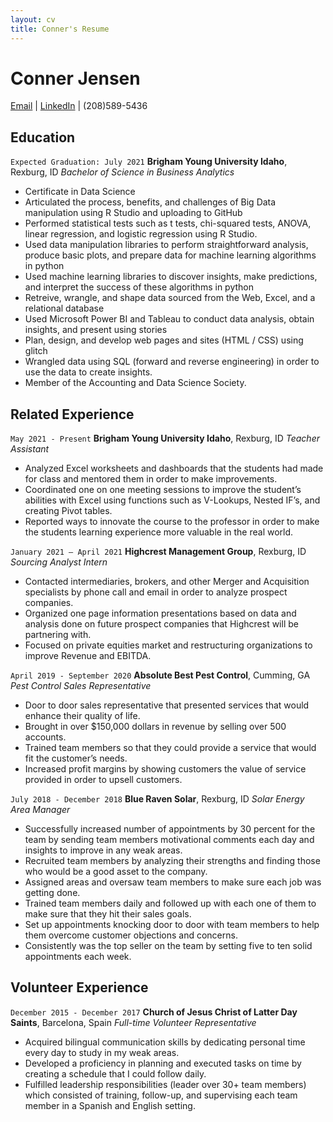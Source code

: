 ```yaml
---
layout: cv
title: Conner's Resume
---
```

# Conner Jensen

<div id="webaddress">
<a href="conner.jensen1719@gmail.com ">Email</a>
| <a href="www.linkedin.com/in/connerj1719">LinkedIn</a>
| <a>(208)589-5436</a>
</div>


## Education

`Expected Graduation: July 2021`
__Brigham Young University Idaho__, Rexburg, ID
*Bachelor of Science in Business Analytics*

- Certificate in Data Science
- Articulated the process, benefits, and challenges of Big Data manipulation using R Studio and uploading to GitHub
- Performed statistical tests such as t tests, chi-squared tests, ANOVA,  linear regression, and logistic regression using R Studio.
- Used data manipulation libraries to perform straightforward analysis, produce basic plots, and prepare data for machine learning algorithms in python
- Used machine learning libraries to discover insights, make predictions, and interpret the success of these algorithms in python
- Retreive, wrangle, and shape data sourced from the Web, Excel, and a relational database
- Used Microsoft Power BI and Tableau to conduct data analysis, obtain insights, and present using stories
- Plan, design, and develop web pages and sites (HTML / CSS) using glitch
- Wrangled data using SQL (forward and reverse engineering) in order to use the data to create insights.
- Member of the Accounting and Data Science Society.

## Related Experience

`May 2021 - Present`
__Brigham Young University Idaho__, Rexburg, ID
*Teacher Assistant*
- Analyzed Excel worksheets and dashboards that the students had made for class and mentored them in order to make improvements.
- Coordinated one on one meeting sessions to improve the student’s abilities with Excel using functions such as V-Lookups, Nested IF’s, and creating Pivot tables.
- Reported ways to innovate the course to the professor in order to make the students learning experience more valuable in the real world.


`January 2021 – April 2021`
__Highcrest Management Group__, Rexburg, ID
*Sourcing Analyst Intern*

- Contacted intermediaries, brokers, and other Merger and Acquisition specialists by phone call and email in order to analyze prospect companies. 
- Organized one page information presentations based on data and analysis done on future prospect companies that Highcrest will be partnering with.
- Focused on private equities market and restructuring organizations to improve Revenue and EBITDA.


`April 2019 - September 2020`
__Absolute Best Pest Control__, Cumming, GA
*Pest Control Sales Representative*

- Door to door sales representative that presented services that would enhance their quality of life.
- Brought in over $150,000 dollars in revenue by selling over 500 accounts.
- Trained team members so that they could provide a service that would fit the customer’s needs.
- Increased profit margins by showing customers the value of service provided in order to upsell customers.


`July 2018 - December 2018`
__Blue Raven Solar__, Rexburg, ID
*Solar Energy Area Manager*

- Successfully increased number of appointments by 30 percent for the team by sending team members motivational comments each day and insights to improve in any weak areas. 
- Recruited team members by analyzing their strengths and finding those who would be a good asset to the company.
- Assigned areas and oversaw team members to make sure each job was getting done.
- Trained team members daily and followed up with each one of them to make sure that they hit their sales goals.
- Set up appointments knocking door to door with team members to help them overcome customer objections and concerns.
- Consistently was the top seller on the team by setting five to ten solid appointments each week.


## Volunteer Experience

`December 2015 - December 2017`
__Church of Jesus Christ of Latter Day Saints__, Barcelona, Spain
*Full-time Volunteer Representative*

- Acquired bilingual communication skills by dedicating personal time every day to study in my weak areas.
- Developed a proficiency in planning and executed tasks on time by creating a schedule that I could follow daily.
- Fulfilled leadership responsibilities (leader over 30+ team members) which consisted of training, follow-up, and supervising each team member in a Spanish and English setting.	  





